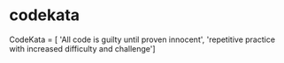 # codekata
CodeKata = [ 'All code is guilty until proven innocent', 'repetitive practice with increased difficulty and challenge']  
